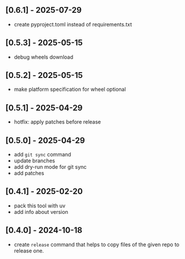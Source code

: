 ## [0.6.1] - 2025-07-29

- create pyproject.toml instead of requirements.txt

## [0.5.3] - 2025-05-15

- debug wheels download

## [0.5.2] - 2025-05-15

- make platform specification for wheel optional

## [0.5.1] - 2025-04-29

- hotfix: apply patches before release

## [0.5.0] - 2025-04-29

- add `git sync` command
- update branches
- add dry-run mode for git sync
- add patches

## [0.4.1] - 2025-02-20

- pack this tool with uv
- add info about version

## [0.4.0] - 2024-10-18

- create `release` command that helps to copy files of the given repo to release one.